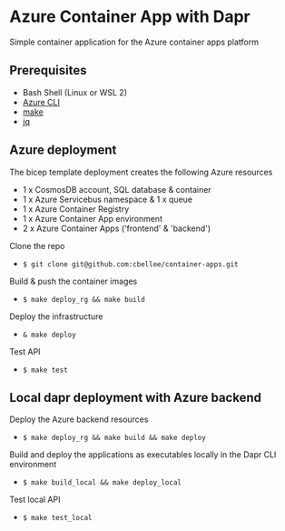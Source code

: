 # Azure Container App with Dapr
Simple container application for the Azure container apps platform

## Prerequisites
  - Bash Shell (Linux or WSL 2)
  - [Azure CLI](https://docs.microsoft.com/en-us/cli/azure/install-azure-cli)
  - [make](http://www.gnu.org/software/make/)
  - [jq](https://stedolan.github.io/jq/)

## Azure deployment
The bicep template deployment creates the following Azure resources
- 1 x CosmosDB account, SQL database & container
- 1 x Azure Servicebus namespace & 1 x queue
- 1 x Azure Container Registry
- 1 x Azure Container App environment
- 2 x Azure Container Apps ('frontend' & 'backend')

Clone the repo
- `$ git clone git@github.com:cbellee/container-apps.git`

Build & push the container images
  - `$ make deploy_rg && make build`

Deploy the infrastructure 
  - `& make deploy`

Test API
  - `$ make test`

## Local dapr deployment with Azure backend 
Deploy the Azure backend resources 
  - `$ make deploy_rg && make build && make deploy`

Build and deploy the applications as executables locally in the Dapr CLI environment
  - `$ make build_local && make deploy_local`

Test local API 
  - `$ make test_local`
